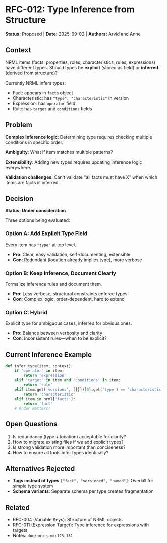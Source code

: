 # RFC-012: Type Inference from Structure

**Status:** Proposed | **Date:** 2025-09-02 | **Authors:** Arvid and Anne

## Context

NRML items (facts, properties, roles, characteristics, rules, expressions) have different types. Should types be **explicit** (stored as field) or **inferred** (derived from structure)?

Currently NRML infers types:
- Fact: appears in `facts` object
- Characteristic: has `"type": "characteristic"` in version
- Expression: has `operator` field
- Rule: has `target` and `conditions` fields

## Problem

**Complex inference logic**: Determining type requires checking multiple conditions in specific order.

**Ambiguity**: What if item matches multiple patterns?

**Extensibility**: Adding new types requires updating inference logic everywhere.

**Validation challenges**: Can't validate "all facts must have X" when which items are facts is inferred.

## Decision

**Status: Under consideration**

Three options being evaluated:

### Option A: Add Explicit Type Field
Every item has `"type"` at top level.
- **Pro**: Clear, easy validation, self-documenting, extensible
- **Con**: Redundant (location already implies type), more verbose

### Option B: Keep Inference, Document Clearly
Formalize inference rules and document them.
- **Pro**: Less verbose, structural constraints enforce types
- **Con**: Complex logic, order-dependent, hard to extend

### Option C: Hybrid
Explicit type for ambiguous cases, inferred for obvious ones.
- **Pro**: Balance between verbosity and clarity
- **Con**: Inconsistent rules—when to be explicit?

## Current Inference Example

```python
def infer_type(item, context):
    if 'operator' in item:
        return 'expression'
    elif 'target' in item and 'conditions' in item:
        return 'rule'
    elif item.get('versions', [{}])[0].get('type') == 'characteristic':
        return 'characteristic'
    elif item in nrml['facts']:
        return 'fact'
    # Order matters!
```

## Open Questions

1. Is redundancy (type + location) acceptable for clarity?
2. How to migrate existing files if we add explicit types?
3. Is strong validation more important than conciseness?
4. How to ensure all tools infer types identically?

## Alternatives Rejected

- **Tags instead of types** `["fact", "versioned", "named"]`: Overkill for simple type system
- **Schema variants**: Separate schema per type creates fragmentation

## Related

- RFC-004 (Variable Keys): Structure of NRML objects
- RFC-011 (Expression Target): Type inference for expressions with targets
- Notes: `doc/notes.md:123-131`
